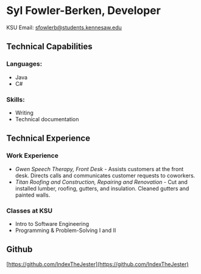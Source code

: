 # Syl Fowler-Berken, Developer
KSU Email: sfowlerb@students.kennesaw.edu
## Technical Capabilities
### Languages:
* Java
* C#
### Skills:
* Writing
* Technical documentation
## Technical Experience
### Work Experience
* *Gwen Speech Therapy, Front Desk* - Assists customers at the front desk. Directs calls and communicates customer requests to coworkers.
* *Titan Roofing and Construction, Repairing and Renovation* - Cut and installed lumber, roofing, gutters, and insulation. Cleaned gutters and painted walls.
### Classes at KSU
* Intro to Software Engineering
* Programming & Problem-Solving I and II
## Github
[https://github.com/IndexTheJester](https://github.com/IndexTheJester)
